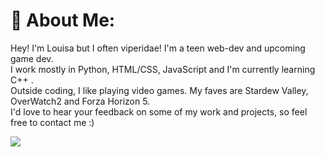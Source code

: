 # 💌 About Me:
Hey! I'm Louisa but I often viperidae! I'm a teen web-dev and upcoming game dev.<br>
I work mostly in Python, HTML/CSS, JavaScript and I'm currently learning C++ .<br>
Outside coding, I like playing video games. My faves are Stardew Valley, OverWatch2 and Forza Horizon 5.<br>
I'd love to hear your feedback on some of my work and projects, so feel free to contact me :)

![](https://github-readme-stats.vercel.app/api/top-langs/?username=viperidaee&theme=tokyonight&hide_border=true&include_all_commits=true&count_private=true&layout=compact)

<!-- Proudly created with GPRM ( https://gprm.itsvg.in ) -->

